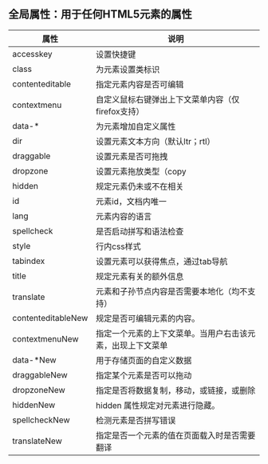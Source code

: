 ## 全局属性：用于任何HTML5元素的属性

| 属性 | 说明 |
| ---- | ---- |
| accesskey | 设置快捷键 |
| class | 为元素设置类标识 |
| contenteditable | 指定元素内容是否可编辑 |
| contextmenu | 自定义鼠标右键弹出上下文菜单内容（仅firefox支持） |
| data-* | 为元素增加自定义属性 |
| dir | 设置元素文本方向（默认ltr；rtl） |
| draggable | 设置元素是否可拖拽 |
| dropzone | 设置元素拖放类型（copy|move|link,H5新属性，主流均不支持） |
| hidden | 规定元素仍未或不在相关 |
| id | 元素id，文档内唯一 |
| lang | 元素内容的语言 |
| spellcheck | 是否启动拼写和语法检查 |
| style | 行内css样式 |
| tabindex | 设置元素可以获得焦点，通过tab导航 |
| title | 规定元素有关的额外信息 |
| translate | 元素和子孙节点内容是否需要本地化（均不支持） |
| contenteditableNew | 规定是否可编辑元素的内容。 |
| contextmenuNew | 指定一个元素的上下文菜单。当用户右击该元素，出现上下文菜单 |
| data-*New | 用于存储页面的自定义数据 |
| draggableNew | 指定某个元素是否可以拖动 |
| dropzoneNew | 指定是否将数据复制，移动，或链接，或删除 |
| hiddenNew | hidden 属性规定对元素进行隐藏。 |
| spellcheckNew | 检测元素是否拼写错误 |
| translateNew | 指定是否一个元素的值在页面载入时是否需要翻译 |